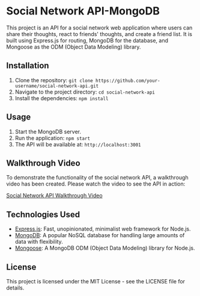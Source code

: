 # Social Network API-MongoDB


This project is an API for a social network web application where users can share their thoughts, react to friends' thoughts, and create a friend list. It is built using Express.js for routing, MongoDB for the database, and Mongoose as the ODM (Object Data Modeling) library.

## Installation

1. Clone the repository: `git clone https://github.com/your-username/social-network-api.git`
2. Navigate to the project directory: `cd social-network-api`
3. Install the dependencies: `npm install`

## Usage

1. Start the MongoDB server.
2. Run the application: `npm start`
3. The API will be available at: `http://localhost:3001`

## Walkthrough Video

To demonstrate the functionality of the social network API, a walkthrough video has been created. Please watch the video to see the API in action:

[Social Network API Walkthrough Video](https://drive.google.com/file/d/1TFiEVDLkSZgUFJwPbz8VTXqlDlwF7AkP/view)

## Technologies Used

- [Express.js](https://www.npmjs.com/package/express): Fast, unopinionated, minimalist web framework for Node.js.
- [MongoDB](https://www.mongodb.com/): A popular NoSQL database for handling large amounts of data with flexibility.
- [Mongoose](https://www.npmjs.com/package/mongoose): A MongoDB ODM (Object Data Modeling) library for Node.js.



## License
This project is licensed under the MIT License - see the LICENSE file for details.
